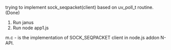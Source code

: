 trying to implement sock_seqpacket(client) based on uv_poll_t routine. (Done)

1. Run janus
2. Run node app1.js

m.c - is the implementation of SOCK_SEQPACKET client in node.js addon N-API.
